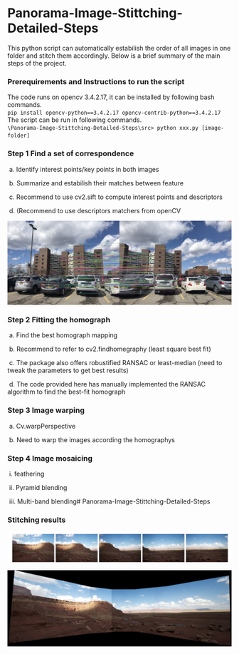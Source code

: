 # Panorama-Image-Stittching-Detailed-Steps   

This python script can automatically estabilish the order of all images in one folder and stitch them accordingly. Below is a brief summary of the main steps of the project.

### Prerequirements and Instructions to run the script
The code runs on opencv 3.4.2.17, it can be installed by following bash commands.   
`pip install opencv-python==3.4.2.17 opencv-contrib-python==3.4.2.17`  
The script can be run in following commands.  
`\Panorama-Image-Stittching-Detailed-Steps\src> python xxx.py [image-folder]`


### Step 1 Find a set of correspondence 

​		a. Identify interest points/key points in both images

​   b. Summarize and estabilish their matches between feature

​   c. Recommend to use cv2.sift to compute interest points and descriptors  

​   d. (Recommend to use descriptors matchers from openCV

<img src="img_01.png" align="center">  
<p align="center">  </p>

### Step 2 Fitting the homograph

​		a. Find the best homograph mapping

​		b. Recommend to refer to cv2.findhomegraphy (least square best fit)  

​   c. The package also offers robustified RANSAC or least-median (need to tweak the parameters to get best results)

​   d. The code provided here has manually implemented the RANSAC algorithm to find the best-fit homograph

  

### Step 3 Image warping

​		a. Cv.warpPerspective

​   b. Need to warp the images according the homographys

  

### Step 4 Image mosaicing

​				i. feathering

​            	ii. Pyramid blending

​            	iii. Multi-band blending# Panorama-Image-Stittching-Detailed-Steps


### Stitching results
<img src="img_02.jpg" align="center">  
<p align="center">  </p>
<img src="data2/panorama.jpg" align="center">  
<p align="center">  </p>
